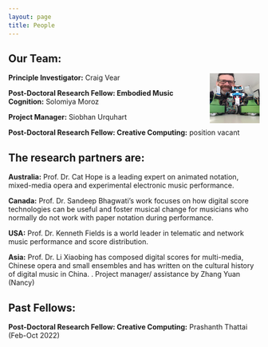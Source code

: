 ```yaml
---
layout: page
title: People
---
```


## Our Team:

<img align="right" width="100" height="100" src="/assets/img/cv_robots.jpg">

**Principle Investigator:** Craig Vear



**Post-Doctoral Research Fellow: Embodied Music Cognition:** Solomiya Moroz



**Project Manager:** Siobhan Urquhart



**Post-Doctoral Research Fellow: Creative Computing:** position vacant 




## The research partners are:

**Australia:** Prof. Dr. Cat Hope is a leading expert on animated notation, mixed-media opera and experimental electronic music performance.

**Canada:** Prof. Dr. Sandeep Bhagwati’s work focuses on how digital score technologies can be useful and foster musical change for musicians who normally do not work with paper notation during performance.

**USA:** Prof. Dr. Kenneth Fields is a world leader in telematic and network music performance and score distribution.

**Asia:** Prof. Dr. Li Xiaobing has composed digital scores for multi-media, Chinese opera and small ensembles and has written on the cultural history of digital music in China. . Project manager/ assistance by Zhang Yuan (Nancy)


## Past Fellows:

**Post-Doctoral Research Fellow: Creative Computing:** Prashanth Thattai (Feb-Oct 2022)